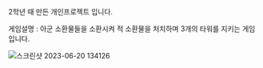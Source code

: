 2학년 때 만든 개인프로젝트 입니다.

게임설명 : 아군 소환물들을 소환시켜 적 소환물을 처치하며 3개의 타워를 지키는 게임입니다.

![스크린샷 2023-06-20 134126](https://github.com/qkrdngur/Castle_/assets/98994220/7b6b76f3-4666-4563-a917-44cab1b7533f)
